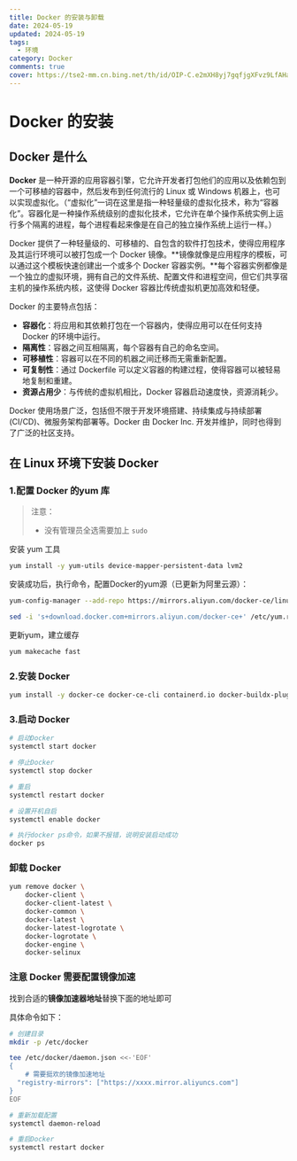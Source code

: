 ```yaml
---
title: Docker 的安装与卸载
date: 2024-05-19 
updated: 2024-05-19
tags: 
  - 环境
category: Docker
comments: true
cover: https://tse2-mm.cn.bing.net/th/id/OIP-C.e2mXH8yj7gqfjgXFvz9LfAHaEh?w=295&h=180&c=7&r=0&o=5&dpr=1.3&pid=1.7
---
```

# Docker 的安装



## Docker 是什么

**Docker** 是一种开源的应用容器引擎，它允许开发者打包他们的应用以及依赖包到一个可移植的容器中，然后发布到任何流行的 Linux 或 Windows 机器上，也可以实现虚拟化。（“虚拟化”一词在这里是指一种轻量级的虚拟化技术，称为“容器化”。容器化是一种操作系统级别的虚拟化技术，它允许在单个操作系统实例上运行多个隔离的进程，每个进程看起来像是在自己的独立操作系统上运行一样。）

Docker 提供了一种轻量级的、可移植的、自包含的软件打包技术，使得应用程序及其运行环境可以被打包成一个 Docker 镜像。**镜像就像是应用程序的模板，可以通过这个模板快速创建出一个或多个 Docker 容器实例。**每个容器实例都像是一个独立的虚拟环境，拥有自己的文件系统、配置文件和进程空间，但它们共享宿主机的操作系统内核，这使得 Docker 容器比传统虚拟机更加高效和轻便。



Docker 的主要特点包括：

- **容器化**：将应用和其依赖打包在一个容器内，使得应用可以在任何支持 Docker 的环境中运行。
- **隔离性**：容器之间互相隔离，每个容器有自己的命名空间。
- **可移植性**：容器可以在不同的机器之间迁移而无需重新配置。
- **可复制性**：通过 Dockerfile 可以定义容器的构建过程，使得容器可以被轻易地复制和重建。
- **资源占用少**：与传统的虚拟机相比，Docker 容器启动速度快，资源消耗少。

Docker 使用场景广泛，包括但不限于开发环境搭建、持续集成与持续部署 (CI/CD)、微服务架构部署等。Docker 由 Docker Inc. 开发并维护，同时也得到了广泛的社区支持。



## 在 Linux 环境下安装 Docker



### 1.配置 Docker 的yum 库

> 注意：
>
> - 没有管理员全选需要加上 `sudo` 

安装 yum 工具

```bash
yum install -y yum-utils device-mapper-persistent-data lvm2
```

安装成功后，执行命令，配置Docker的yum源（已更新为阿里云源）：

```Bash
yum-config-manager --add-repo https://mirrors.aliyun.com/docker-ce/linux/centos/docker-ce.repo

sed -i 's+download.docker.com+mirrors.aliyun.com/docker-ce+' /etc/yum.repos.d/docker-ce.repo
```

更新yum，建立缓存

```Bash
yum makecache fast
```



### 2.安装 Docker

```Bash
yum install -y docker-ce docker-ce-cli containerd.io docker-buildx-plugin docker-compose-plugin
```



### 3.启动 Docker

```Bash
# 启动Docker
systemctl start docker

# 停止Docker
systemctl stop docker

# 重启
systemctl restart docker

# 设置开机自启
systemctl enable docker

# 执行docker ps命令，如果不报错，说明安装启动成功
docker ps
```



### 卸载 Docker

```bash
yum remove docker \
    docker-client \
    docker-client-latest \
    docker-common \
    docker-latest \
    docker-latest-logrotate \
    docker-logrotate \
    docker-engine \
    docker-selinux 
```



### 注意 Docker 需要配置镜像加速

找到合适的**镜像加速器地址**替换下面的地址即可

具体命令如下：

```Bash
# 创建目录
mkdir -p /etc/docker

tee /etc/docker/daemon.json <<-'EOF'
{
	# 需要挺欢的镜像加速地址
  "registry-mirrors": ["https://xxxx.mirror.aliyuncs.com"]
}
EOF

# 重新加载配置
systemctl daemon-reload

# 重启Docker
systemctl restart docker
```









































































